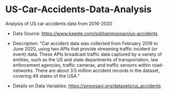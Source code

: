# US-Car-Accidents-Data-Analysis
Analysis of US car accidents data from 2016-2020

- Data Source: https://www.kaggle.com/sobhanmoosavi/us-accidents

- Description: "Car accident data was collected from February 2016 to June 2020, using two APIs that provide streaming traffic incident (or event) data. These APIs broadcast traffic data captured by a variety of entities, such as the US and state departments of transportation, law enforcement agencies, traffic cameras, and traffic sensors within road-networks. There are about 3.5 million accident records in the dataset, covering 49 states of the USA."

- Details on Data Variables: https://smoosavi.org/datasets/us_accidents 
